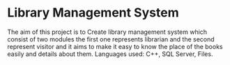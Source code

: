 # Library Management System
The aim of this project is to Create library management system which consist of two 
modules the first one represents librarian and the second represent visitor and it aims to make it easy to 
know the place of the books easily and details about them. 
Languages used: C++, SQL Server, Files.
